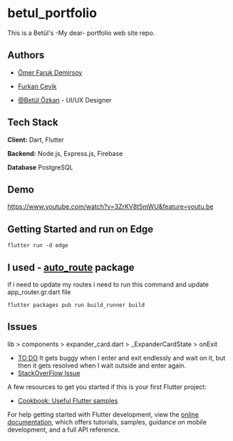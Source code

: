 # betul_portfolio

This is a Betül's -My dear- portfolio web site repo.

## Authors

- [Ömer Faruk Demirsoy](https://github.com/OFD16)

- [Furkan Çevik](https://github.com/furkancvk)

- [@Betül Özkan](https://www.linkedin.com/in/betul-0zkan/) - UI/UX Designer

## Tech Stack

**Client:** Dart, Flutter 

**Backend:** Node.js, Express.js, Firebase

**Database** PostgreSQL

## Demo
https://www.youtube.com/watch?v=3ZrKV8t5mWU&feature=youtu.be

## Getting Started and run on Edge
```
flutter run -d edge
```
## I used - [auto_route](https://pub.dev/packages/auto_route/example) package 
if i need to update my routes i need to run this command and update app_router.gr.dart file
```
flutter packages pub run build_runner build
```

## Issues
lib > components > expander_card.dart > _ExpanderCardState > onExit
- [TO DO]() It gets buggy when I enter and exit endlessly and wait on it, but then it gets resolved when I wait outside and enter again.
- [StackOverFlow Issue](https://stackoverflow.com/questions/76261975/how-to-make-container-borders-as-in-image-in-flutter)

A few resources to get you started if this is your first Flutter project:

- [Cookbook: Useful Flutter samples](https://docs.flutter.dev/cookbook)

For help getting started with Flutter development, view the
[online documentation](https://docs.flutter.dev/), which offers tutorials,
samples, guidance on mobile development, and a full API reference.

